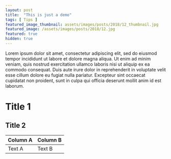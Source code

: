 ```yaml
---
layout: post
title:  "This is just a demo"
tags: [ Tips ]
featured_image_thumbnail: assets/images/posts/2018/12_thumbnail.jpg
featured_image: /assets/images/posts/2018/12.jpg
featured: true
hidden: true
---
```


Lorem ipsum dolor sit amet, consectetur adipiscing elit, sed do eiusmod tempor incididunt ut labore et dolore magna aliqua. Ut enim ad minim veniam, quis nostrud exercitation ullamco laboris nisi ut aliquip ex ea commodo consequat. Duis aute irure dolor in reprehenderit in voluptate velit esse cillum dolore eu fugiat nulla pariatur. Excepteur sint occaecat cupidatat non proident, sunt in culpa qui officia deserunt mollit anim id est laborum.

<!--more-->

# Title 1

## Title 2

| Column A | Column B |
|----------|----------|
| Text A   | Text B   |